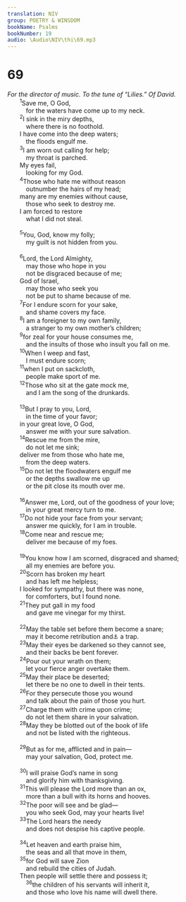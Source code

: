 ```yaml
---
translation: NIV
group: POETRY & WINSDOM
bookName: Psalms 
bookNumber: 19
audio: \Audio\NIV\thi\69.mp3
---
```


<div class="title"><h1>69</h1><i>For the director of music. To the tune of “Lilies.” Of David.</i></div>
<span class="verse thi_69_1">  <sup>1</sup>Save me, O God, <br/>   for the waters have come up to my neck. <br/></span>
<span class="verse thi_69_2">  <sup>2</sup>I sink in the miry depths, <br/>   where there is no foothold. <br/>  I have come into the deep waters; <br/>   the floods engulf me. <br/></span>
<span class="verse thi_69_3">  <sup>3</sup>I am worn out calling for help; <br/>   my throat is parched. <br/>  My eyes fail, <br/>   looking for my God. <br/></span>
<span class="verse thi_69_4">  <sup>4</sup>Those who hate me without reason <br/>   outnumber the hairs of my head; <br/>  many are my enemies without cause, <br/>   those who seek to destroy me. <br/>  I am forced to restore <br/>   what I did not steal. <br/><br/></span>
<span class="verse thi_69_5">  <sup>5</sup>You, God, know my folly; <br/>   my guilt is not hidden from you. <br/><br/></span>
<span class="verse thi_69_6">  <sup>6</sup>Lord, the Lord Almighty, <br/>   may those who hope in you <br/>   not be disgraced because of me; <br/>  God of Israel, <br/>   may those who seek you <br/>   not be put to shame because of me. <br/></span>
<span class="verse thi_69_7">  <sup>7</sup>For I endure scorn for your sake, <br/>   and shame covers my face. <br/></span>
<span class="verse thi_69_8">  <sup>8</sup>I am a foreigner to my own family, <br/>   a stranger to my own mother’s children; <br/></span>
<span class="verse thi_69_9">  <sup>9</sup>for zeal for your house consumes me, <br/>   and the insults of those who insult you fall on me. <br/></span>
<span class="verse thi_69_10">  <sup>10</sup>When I weep and fast, <br/>   I must endure scorn; <br/></span>
<span class="verse thi_69_11">  <sup>11</sup>when I put on sackcloth, <br/>   people make sport of me. <br/></span>
<span class="verse thi_69_12">  <sup>12</sup>Those who sit at the gate mock me, <br/>   and I am the song of the drunkards. <br/><br/></span>
<span class="verse thi_69_13">  <sup>13</sup>But I pray to you, Lord, <br/>   in the time of your favor; <br/>  in your great love, O God, <br/>   answer me with your sure salvation. <br/></span>
<span class="verse thi_69_14">  <sup>14</sup>Rescue me from the mire, <br/>   do not let me sink; <br/>  deliver me from those who hate me, <br/>   from the deep waters. <br/></span>
<span class="verse thi_69_15">  <sup>15</sup>Do not let the floodwaters engulf me <br/>   or the depths swallow me up <br/>   or the pit close its mouth over me. <br/><br/></span>
<span class="verse thi_69_16">  <sup>16</sup>Answer me, Lord, out of the goodness of your love; <br/>   in your great mercy turn to me. <br/></span>
<span class="verse thi_69_17">  <sup>17</sup>Do not hide your face from your servant; <br/>   answer me quickly, for I am in trouble. <br/></span>
<span class="verse thi_69_18">  <sup>18</sup>Come near and rescue me; <br/>   deliver me because of my foes. <br/><br/></span>
<span class="verse thi_69_19">  <sup>19</sup>You know how I am scorned, disgraced and shamed; <br/>   all my enemies are before you. <br/></span>
<span class="verse thi_69_20">  <sup>20</sup>Scorn has broken my heart <br/>   and has left me helpless; <br/>  I looked for sympathy, but there was none, <br/>   for comforters, but I found none. <br/></span>
<span class="verse thi_69_21">  <sup>21</sup>They put gall in my food <br/>   and gave me vinegar for my thirst. <br/><br/></span>
<span class="verse thi_69_22">  <sup>22</sup>May the table set before them become a snare; <br/>   may it become retribution and<a data-toggle="tooltip" data-placement="bottom" title="Or snare / and their fellowship become">⚓</a> a trap. <br/></span>
<span class="verse thi_69_23">  <sup>23</sup>May their eyes be darkened so they cannot see, <br/>   and their backs be bent forever. <br/></span>
<span class="verse thi_69_24">  <sup>24</sup>Pour out your wrath on them; <br/>   let your fierce anger overtake them. <br/></span>
<span class="verse thi_69_25">  <sup>25</sup>May their place be deserted; <br/>   let there be no one to dwell in their tents. <br/></span>
<span class="verse thi_69_26">  <sup>26</sup>For they persecute those you wound <br/>   and talk about the pain of those you hurt. <br/></span>
<span class="verse thi_69_27">  <sup>27</sup>Charge them with crime upon crime; <br/>   do not let them share in your salvation. <br/></span>
<span class="verse thi_69_28">  <sup>28</sup>May they be blotted out of the book of life <br/>   and not be listed with the righteous. <br/><br/></span>
<span class="verse thi_69_29">  <sup>29</sup>But as for me, afflicted and in pain— <br/>   may your salvation, God, protect me. <br/><br/></span>
<span class="verse thi_69_30">  <sup>30</sup>I will praise God’s name in song <br/>   and glorify him with thanksgiving. <br/></span>
<span class="verse thi_69_31">  <sup>31</sup>This will please the Lord more than an ox, <br/>   more than a bull with its horns and hooves. <br/></span>
<span class="verse thi_69_32">  <sup>32</sup>The poor will see and be glad— <br/>   you who seek God, may your hearts live! <br/></span>
<span class="verse thi_69_33">  <sup>33</sup>The Lord hears the needy <br/>   and does not despise his captive people. <br/><br/></span>
<span class="verse thi_69_34">  <sup>34</sup>Let heaven and earth praise him, <br/>   the seas and all that move in them, <br/></span>
<span class="verse thi_69_35">  <sup>35</sup>for God will save Zion <br/>   and rebuild the cities of Judah. <br/>  Then people will settle there and possess it; <br/></span>
<span class="verse thi_69_36">   <sup>36</sup>the children of his servants will inherit it, <br/>   and those who love his name will dwell there. <br/></span>

